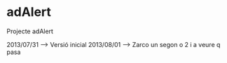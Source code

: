 adAlert
=======

Projecte adAlert

2013/07/31 --> Versió inicial
2013/08/01 --> Zarco
un segon o 2 i a veure q pasa
